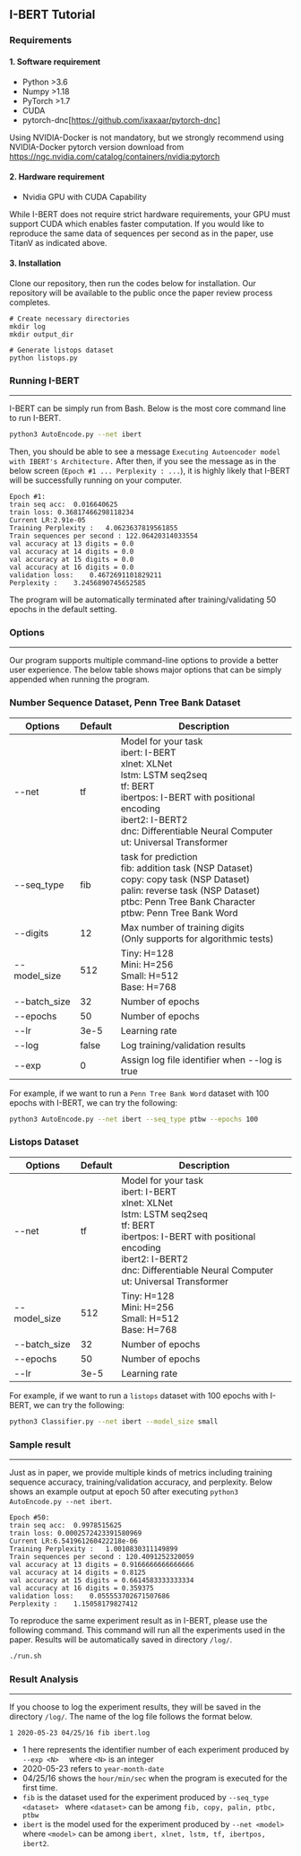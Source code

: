 ## I-BERT Tutorial

### Requirements

#### 1. Software requirement

- Python >3.6
- Numpy >1.18
- PyTorch >1.7
- CUDA
- pytorch-dnc[https://github.com/ixaxaar/pytorch-dnc]

Using NVIDIA-Docker is not mandatory, but we strongly recommend using NVIDIA-Docker pytorch version download from https://ngc.nvidia.com/catalog/containers/nvidia:pytorch

#### 2. Hardware requirement

- Nvidia GPU with CUDA Capability<br>

While I-BERT does not require strict hardware requirements, your GPU must support CUDA which enables faster computation. If you would like to reproduce the same data of sequences per second as in the paper, use TitanV as indicated above. 

#### 3. Installation

Clone our repository, then run the codes below for installation. Our repository will be available to the public once the paper review process completes.

```
# Create necessary directories
mkdir log
mkdir output_dir
```

```
# Generate listops dataset
python listops.py
```



### Running I-BERT

-----

I-BERT can be simply run from Bash. Below is the most core command line to run I-BERT. 

```bash
python3 AutoEncode.py --net ibert
```

Then, you should be able to see a message `Executing Autoencoder model with IBERT's Architecture.` After then, if you see the message as in the below screen (`Epoch #1 ... Perplexity : ...`), it is highly likely that I-BERT will be successfully running on your computer.

```
Epoch #1:
train seq acc:	0.016640625
train loss:	0.36817466298118234
Current LR:2.91e-05
Training Perplexity :	4.0623637819561855
Train sequences per second : 122.06420314033554
val accuracy at 13 digits = 0.0
val accuracy at 14 digits = 0.0
val accuracy at 15 digits = 0.0
val accuracy at 16 digits = 0.0
validation loss:	0.4672691101829211
Perplexity :	3.2456890745652585
```

The program will be automatically terminated after training/validating 50 epochs in the default setting.



### Options

-----

Our program supports multiple command-line options to provide a better user experience. The below table shows major options that can be simply appended when running the program.

### Number Sequence Dataset, Penn Tree Bank Dataset

| Options      | Default | Description                                                  |
| ------------ | ------- | ------------------------------------------------------------ |
| --net        | tf      | Model for your task <br>ibert: I-BERT <br>xlnet: XLNet<br>lstm: LSTM seq2seq <br>tf: BERT <br>ibertpos: I-BERT with positional encoding <br>ibert2: I-BERT2<br>dnc: Differentiable Neural Computer<br>ut: Universal Transformer |
| --seq_type   | fib     | task for prediction <br>fib: addition task (NSP Dataset)<br>copy: copy task (NSP Dataset)<br>palin: reverse task (NSP Dataset)<br>ptbc: Penn Tree Bank Character<br>ptbw: Penn Tree Bank Word |
| --digits     | 12      | Max number of training digits <br>(Only supports for algorithmic tests) |
| --model_size | 512     | Tiny: H=128 <br>Mini: H=256<br/>Small: H=512<br/>Base: H=768 |
| --batch_size | 32      | Number of epochs                                             |
| --epochs     | 50      | Number of epochs                                             |
| --lr         | 3e-5    | Learning rate                                                |
| --log        | false   | Log training/validation results                              |
| --exp        | 0       | Assign log file identifier when --log is true                |

For example, if we want to run a `Penn Tree Bank Word` dataset with 100 epochs with I-BERT, we can try the following: 

```bash
python3 AutoEncode.py --net ibert --seq_type ptbw --epochs 100
```



### Listops Dataset

| Options      | Default | Description                                                  |
| ------------ | ------- | ------------------------------------------------------------ |
| --net        | tf      | Model for your task <br>ibert: I-BERT <br>xlnet: XLNet<br>lstm: LSTM seq2seq <br>tf: BERT <br>ibertpos: I-BERT with positional encoding <br>ibert2: I-BERT2<br>dnc: Differentiable Neural Computer<br>ut: Universal Transformer |
| --model_size | 512     | Tiny: H=128 <br>Mini: H=256<br/>Small: H=512<br/>Base: H=768 |
| --batch_size | 32      | Number of epochs                                             |
| --epochs     | 50      | Number of epochs                                             |
| --lr         | 3e-5    | Learning rate                                                |

For example, if we want to run a `listops` dataset with 100 epochs with I-BERT, we can try the following: 

```bash
python3 Classifier.py --net ibert --model_size small
```



### Sample result

-----

Just as in paper, we provide multiple kinds of metrics including training sequence accuracy, training/validation accuracy, and perplexity. Below shows an example output at epoch 50 after executing `python3 AutoEncode.py --net ibert`.

```
Epoch #50:
train seq acc:	0.9978515625
train loss:	0.0002572423391580969
Current LR:6.541961260422218e-06
Training Perplexity :	1.0010830311149899
Train sequences per second : 120.4091252320059
val accuracy at 13 digits = 0.9166666666666666
val accuracy at 14 digits = 0.8125
val accuracy at 15 digits = 0.6614583333333334
val accuracy at 16 digits = 0.359375
validation loss:	0.055553702671507686
Perplexity :	1.15058179827412
```

To reproduce the same experiment result as in I-BERT, please use the following command. This command will run all the experiments used in the paper. Results will be automatically saved in directory `/log/`.

```bash
./run.sh
```


### Result Analysis

-----

If you choose to log the experiment results, they will be saved in the directory `/log/`. The name of the log file follows the format below. 

```
1 2020-05-23 04/25/16 fib ibert.log
```

- 1 here represents the identifier number of each experiment produced by `--exp <N>  ` where `<N>` is an integer
- 2020-05-23 refers to `year-month-date`
- 04/25/16 shows the `hour/min/sec` when the program is executed for the first time. 
- `fib` is the dataset used for the experiment produced by `--seq_type <dataset> ` where `<dataset>` can be among `fib, copy, palin, ptbc, ptbw` 
- `ibert` is the model used for the experiment produced by `--net <model>` where `<model>` can be among `ibert, xlnet, lstm, tf, ibertpos, ibert2`.
